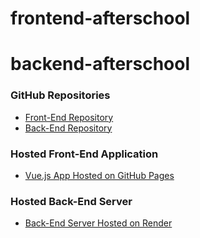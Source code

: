 # frontend-afterschool
# backend-afterschool
### GitHub Repositories
- [Front-End Repository](https://github.com/abdulhamidaa6024/frontend-afterschool.git)
- [Back-End Repository](https://github.com/abdulhamidaa6024/backend-afterschool.git)

### Hosted Front-End Application
- [Vue.js App Hosted on GitHub Pages](https://abdulhamidaa6024.github.io/frontend-afterschool/)

### Hosted Back-End Server
- [Back-End Server Hosted on Render](https://backend-afterschool.onrender.com)



